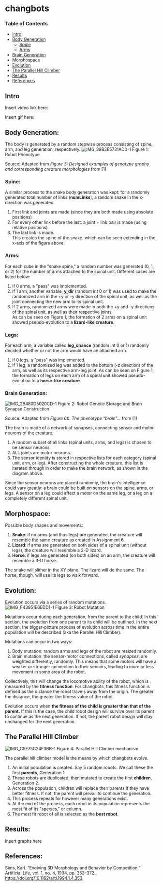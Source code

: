 # changbots

### Table of Contents  
* [Intro](#intro)
* [Body Generation](#body-generation)
    - [Spine](#spine)
    - [Arms](#arms)
* [Brain Generation](#brain-generation)
* [Morphospace](#morphospace)
* [Evolution](#evolution)
* [The Parallel Hill Climber](#the-parallel-hill-climber)
* [Results](#results)
* [References](#references)


## Intro
Insert video link here: 

Insert gif here:


## Body Generation:
The body is generated by a random stepwise process consisting of spine, arm, and leg generation, respectively.
![IMG_39B3E5731AD0-1](https://user-images.githubusercontent.com/120343561/220268784-290b3f50-5b5e-4d8d-92db-d82f0f293525.jpeg)
Figure 1: Robot Phenotype

Source: Adapted from _Figure 3: Designed examples of genotype graphs and corresponding creature morphologies_ from [1]


### Spine:
A similar process to the snake body generation was kept: for a randomly generated total number of links (**numLinks**), a random snake in the x-direction was generated:
1. First link and joints are made (since they are both made using absolute positions)
2. For every other link before the last: a joint + link pair is made (using relative positions)
3. The last link is made.      
This creates the spine of the snake, which can be seen extending in the x-axis of the figure above.

### Arms:
For each cube in the "snake spine," a random number was generated (0, 1, or 2) for the number of arms attached to the spinal unit. Different cases are listed below:
1. If 0 arms, a "pass" was implemented.
2. If 1 arm, another variable, **y_dir** (random int 0 or 1) was used to make the randomized arm in the +y or -y direction of the spinal unit, as well as the joint connecting the new arm to its spinal unit.
4. If 2 arms, randomized arms were made in both the +y and -y directions of the spinal unit, as well as their respective joints.  
As can be seen on Figure 1, the formation of 2 arms on a spinal unit showed pseudo-evolution to a **lizard-like creature**.

### Legs:
For each arm, a variable called **leg_chance** (random int 0 or 1) randomly decided whether or not the arm would have an attached arm.
1. If 0 legs, a "pass" was implemented.
2. If 1 leg, a randomized leg was added to the bottom (-z direction) of the arm, as well as its respective arm-leg joint.
As can be seen on Figure 1, the formation of legs on each arm of a spinal unit showed pseudo-evolution to a **horse-like creature**.

### Brain Generation:
![IMG_2B480D5020CD-1](https://user-images.githubusercontent.com/120343561/220411380-6b2ea42c-117f-4dc5-a5ff-a5745487aae9.jpeg)
Figure 2: Robot Genetic Storage and Brain Synapse Construction

Source: Adapted from _Figure 6b: The phenotype "brain"..._ from [1]


The brain is made of a network of synapses, connecting sensor and motor neurons of the creature.
1. A random subset of all links (spinal units, arms, and legs) is chosen to be sensor neurons.
2. ALL joints are motor neurons.
3. The sensor identity is stored in respective lists for each category (spinal unit, arm, or leg). After constructing the whole creature, this list is iterated through in order to make the brain network, as shown in the diagram above.

Since the sensor neurons are placed randomly, the brain's intelligence could vary greatly: a brain could be built on sensors on the spine, arms, or legs. A sensor on a leg could affect a motor on the same leg, or a leg on a completely different spinal unit.

## Morphospace:
Possible body shapes and movements:
1. **Snake**: if no arms (and thus legs) are generated, the creature will resemble the same creature as created in Assignment 6.
2. **Lizard**: if arms are generated on both sides of a spinal unit (without legs), the creature will resemble a 2-D lizard.
3. **Horse**: if legs are generated (on both sides) on an arm, the creature will resemble a 3-D horse.

The snake will slither in the XY plane.
The lizard will do the same.
The horse, though, will use its legs to walk forward.

## Evolution:
Evolution occurs via a series of random mutations.  
![IMG_F43951E6EDD1-1](https://user-images.githubusercontent.com/120343561/224627996-06f83c8a-b5db-460b-8fc3-82f1ca33bf22.jpeg)
Figure 3: Robot Mutation

Mutations occur during each generation, from the parent to the child. In this section, the evolution from one parent to its child will be outlined. In the next section, the bigger-picture process of evolution across time in the entire population will be described (aka the Parallel Hill Climber).

Mutations can occur in two ways:
1. Body mutation: random arms and legs of the robot are resized randomly.
2. Brain mutation: the sensor-motor connections, called _synapses_, are weighted differently, randomly. This means that some motors will have a weaker or stronger connection to their sensors, leading to more or less movement in some area of the robot.  

Collectively, this will change the locomotive ability of the robot, which is measured by the **fitness function**.
For changbots, this fitness function is defined as the distance the robot travels away from the origin. The greater the distance, the greater the fitness value of the robot.

Evolution occurs when **the fitness of the child is greater than that of the parent.** If this is the case, the child robot design will survive over its parent to continue as the next generation. If not, the parent robot design will stay unchanged for the next generation.



## The Parallel Hill Climber
![IMG_C5E75C24F3BB-1](https://user-images.githubusercontent.com/120343561/224628231-ac589ffc-468e-4377-988e-dc0868a6715b.jpeg)
Figure 4: Parallel Hill Climber mechanism

The parallel hill climber model is the means by which changbots evolve.
1. An initial population is created. Say 5 random robots. We call these the first **parents**, Generation 1.
2. These robots are duplicated, then mutated to create the first **children**, Generation 2.
3. Across the population, children will replace their parents if they have better fitness. If not, the parent will prevail to continue the generation.
4. This process repeats for however many generations exist.
5. At the end of the process, each robot in its population represents the most fit of its "species," or column. 
6. The most fit robot of all is selected as the **best robot**. 

## Results:

Insert graphs here

## References:
Sims, Karl. “Evolving 3D Morphology and Behavior by Competition.” Artificial Life, vol. 1, no. 4, 1994, pp. 353–372., https://doi.org/10.1162/artl.1994.1.4.353. 



